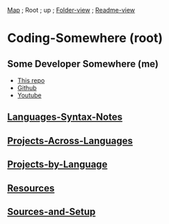 [Map](https://github.com/Some-Developer-Somewhere/Coding-Somewhere/blob/main/map.md) ;
Root ;
up ;
[Folder-view](https://github.com/Some-Developer-Somewhere/Coding-Somewhere) ;
[Readme-view](./README.md)

# Coding-Somewhere (root)

## Some Developer Somewhere (me)

- [This repo](https://github.com/Some-Developer-Somewhere/Coding-Somewhere)
- [Github](https://github.com/Some-Developer-Somewhere)
- [Youtube](https://www.youtube.com/channel/UCsLuF1Ul_jUHy0oaThm3iQQ)

## [Languages-Syntax-Notes](/Languages-Syntax-Notes/README.md)

## [Projects-Across-Languages](/Projects-Across-Languages/README.md)

## [Projects-by-Language](/Projects-by-Language/README.md)

## [Resources](/Resources/README.md)

## [Sources-and-Setup](/Sources-and-Setup/README.md)
